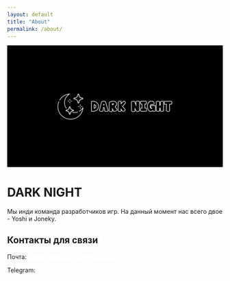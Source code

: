 ```yaml
---
layout: default
title: "About"
permalink: /about/
---
```


<div class="about-page">
  <img src="/images/obl.png">
  <h1>DARK NIGHT</h1>
  <div class="about-text">
  <p> Мы инди команда разработчиков игр. 
      На данный момент нас всего двое - Yoshi и Joneky. </p>
  <p></p>
  <h2>Контакты для связи</h2>
  <p>Почта: <a href="mailto: darkmoonight2022@gmail.com" style="color: white;">darkmoonight2022@gmail.com</a></p>
  <p>Telegram: <a href="https://t.me/yoshimok" style="color: white;">@yoshimok</a></p>
  </div>
</div>